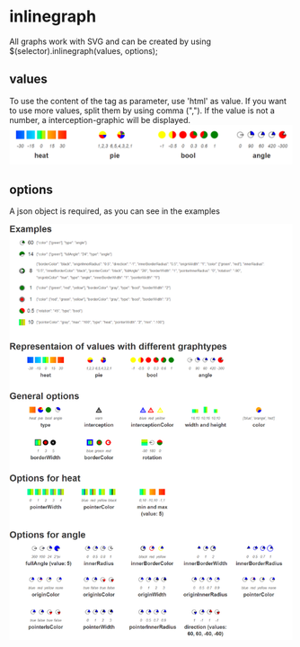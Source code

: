 inlinegraph
===========

All graphs work with SVG and can be created by using 
$(selector).inlinegraph(values, options);

values
------
To use the content of the tag as parameter, use 'html' as value. If you want to use more values, split them by using comma (","). If the value is not a number, a interception-graphic will be displayed.
![values](./inlinegraph_detail.png)

options
-------
A json object is required, as you can see in the examples

![options](./inlinegraph.png)
